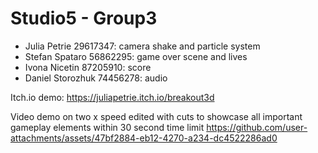 # Studio5 - Group3
- Julia Petrie 29617347: camera shake and particle system
- Stefan Spataro 56862295: game over scene and lives
- Ivona Nicetin 87205910: score
- Daniel Storozhuk 74456278: audio


Itch.io demo: https://juliapetrie.itch.io/breakout3d

Video demo on two x speed edited with cuts to showcase all important gameplay elements within 30 second time limit
https://github.com/user-attachments/assets/47bf2884-eb12-4270-a234-dc4522286ad0

